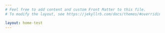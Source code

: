 ```yaml
---
# Feel free to add content and custom Front Matter to this file.
# To modify the layout, see https://jekyllrb.com/docs/themes/#overriding-theme-defaults

layout: home-test
---
```

